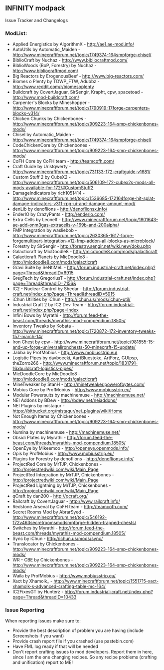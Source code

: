 ## INFINITY modpack

Issue Tracker and Changelogs

### ModList:
* Applied Energistics by AlgorithmX - http://ae1.ae-mod.info/
* AutoUtils by Automatic_Maiden - http://www.minecraftforum.net/topic/1749374-164smpforge-chisel/
* BiblioCraft by Nuchaz - http://www.bibliocraftmod.com/
* BiblioWoods (BoP, Forestry) by Nuchaz - http://www.bibliocraftmod.com/
* Big Reactors by ErogenousBeef - http://www.big-reactors.com/
* Biomes o Plenty by TDWP_FTW, Adubbz - http://www.reddit.com/r/biomesoplenty
* Buildcraft by CovertJaguar, SirSengir, Krapht, cpw, spacetoad - http://www.mod-buildcraft.com/
* Carpenter's Blocks by Mineshopper - http://www.minecraftforum.net/topic/1790919-17forge-carpenters-blocks-v314/
* Chicken Chunks by Chickenbones - http://www.minecraftforum.net/topic/909223-164-smp-chickenbones-mods/
* Chisel by Automatic_Maiden - http://www.minecraftforum.net/topic/1749374-164smpforge-chisel/
* CodeChickenCore by Chickenbones - http://www.minecraftforum.net/topic/909223-164-smp-chickenbones-mods/
* CoFH Core by CoFH team - http://teamcofh.com/
* Craft Guide by Uristqwerty - http://www.minecraftforum.net/topic/731133-172-craftguide-v1681/
* Custom Stuff 2 by CubeX2 - http://www.minecraftforum.net/topic/506109-172-cubex2s-mods-all-mods-available-for-172/#CustomStuff2
* DamageIndicators by rich1051414 - http://www.minecraftforum.net/topic/1536685-172164forge-hit-splat-damage-indicators-v311-rpg-ui-and-damage-amount-mod/
* denLib by denoflions - http://denoflionsx.info/ 
* EnderIO by CrazyPants  - http://enderio.com/
* Extra Cells by Leonelf - http://www.minecraftforum.net/topic/1801643-ae-add-onm3gas-extracells-v-169b-and-200alpha/
* FMP Integration by wasliebob - http://www.minecraftforum.net/topic/2630365-1617-forge-forgemultipart-integration-v12-fmp-addon-all-blocks-as-microblock/
* Forestry by SirSengir - http://forestry.sengir.net/wiki.new/doku.php
* Galacticraft by MicDoodle8 - http://micdoodle8.com/mods/galacticraft
* Galacticraft Planets by MicDoodle8 - http://micdoodle8.com/mods/galacticraft
* Gravi Suite by SeNtiMeL - http://forum.industrial-craft.net/index.php?page=Thread&threadID=6915
* GregTech by GregoriusT - http://forum.industrial-craft.net/index.php?page=Thread&threadID=7156&
* IC2 - Nuclear Control by Shedar - http://forum.industrial-craft.net/index.php?page=Thread&threadID=5915
* iChun Utilities by iChun - http://ichun.us/mods/ichun-util/
* Industrial Craft 2 by IC2 Dev Team - http://forum.industrial-craft.net/index.php?page=Index
* Infini Bows by Myrathi - http://forum.feed-the-beast.com/threads/myrathis-mod-compendium.18505/
* Inventory Tweaks by Kobata - http://www.minecraftforum.net/topic/1720872-172-inventory-tweaks-157-march-14/
* Iron Chest by cpw - http://www.minecraftforum.net/topic/981855-15-and-up-forge-universalironchests-50-minecraft-15-update/
* Jabba by ProfMobius - http://www.mobiusstrip.eu/
* Logistic Pipes by davboecki, AartBluestoke, ArtForz, GUIpsp, theZorro266 - http://www.minecraftforum.net/topic/1831791-16xbuildcraft-logistics-pipes/
* MicDoodleCore by MicDoodle8 - http://micdoodle8.com/mods/galacticraft
* MineTweaker by StanH - http://minetweaker.powerofbytes.com/
* Mobius Core by ProfMobius - http://www.mobiusstrip.eu/
* Modular Powersuits by machinemuse - http://machinemuse.net/
* NEI Addons by BDew - http://bdew.net/neiaddons/
* NEI Plugins by mistaqur - https://bitbucket.org/mistaqur/nei_plugins/wiki/Home
* Not Enough Items by Chickenbones - http://www.minecraftforum.net/topic/909223-164-smp-chickenbones-mods/
* Numina by machinemuse - http://machinemuse.net/
* Obsidi Plates by Myrathi - http://forum.feed-the-beast.com/threads/myrathis-mod-compendium.18505/
* OpenEye by Mikeemoo - http://openeye.openmods.info/
* Opis by ProfMobius - http://www.mobiusstrip.eu/
* Plugins for Forestry by denoflions - http://denoflionsx.info/
* ProjectRed Core by MrTJP, Chickenbones - http://projectredwiki.com/wiki/Main_Page
* ProjectRed Integration by MrTJP, Chickenbones - http://projectredwiki.com/wiki/Main_Page
* ProjectRed Lightning by MrTJP, Chickenbones - http://projectredwiki.com/wiki/Main_Page
* qCraft by dan200 - http://qcraft.org/
* Railcraft by CovertJaguar - http://www.railcraft.info/
* Redstone Arsenal by CoFH team - http://teamcofh.com/
* Secret Rooms Mod by AbrarSyed - http://www.minecraftforum.net/topic/546192-172v463secretroomsmodsmpforge-hidden-trapped-chests/
* Switches by Myrathi - http://forum.feed-the-beast.com/threads/myrathis-mod-compendium.18505/
* Sync by iChun - http://ichun.us/mods/sync/
* Translocator by Chickenbones - http://www.minecraftforum.net/topic/909223-164-smp-chickenbones-mods/
* WR - CBE by Chickenbones - http://www.minecraftforum.net/topic/909223-164-smp-chickenbones-mods/
* Waila by ProfMobius - http://www.mobiusstrip.eu/
* Xact by Xhamolk_ - http://www.minecraftforum.net/topic/1551715-xact-xhamolk-s-advanced-crafting-table-mc-164/
* IC2FixesGT by Hunterz - http://forum.industrial-craft.net/index.php?page=Thread&threadID=10433

### Issue Reporting
When reporting issues make sure to:
* Provide the best description of problem you are having (include Screenshots if you want)
* Provide crash report file if you crashed (use pastebin.com)
* Have FML log ready if that will be needed
* Don't report crafting issues to mod developers. Report them in here, since I am the one changing recipes. So any recipe problems (crafting and unification) report to ME!
